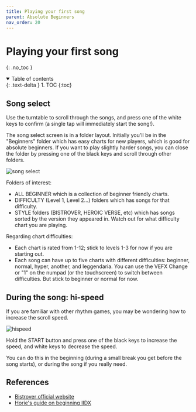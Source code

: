 ```yaml
---
title: Playing your first song
parent: Absolute Beginners
nav_order: 20
---
```


# Playing your first song
{: .no_toc }

<details open markdown="block">
  <summary>
    Table of contents
  </summary>
  {: .text-delta }
1. TOC
{:toc}
</details>

## Song select

Use the turntable to scroll through the songs, and press one of the white keys to confirm (a single tap will immediately start the song!). 

The song select screen is in a folder layout. Initially you'll be in the "Beginners" folder which has easy charts for new players, which is good for absolute beginners. If you want to play slightly harder songs, you can close the folder by pressing one of the black keys and scroll through other folders.

![song select](/assets/img/song_select.jpg)

Folders of interest:

* ALL BEGINNER which is a collection of beginner friendly charts.
* DIFFICULTY (Level 1, Level 2...) folders which has songs for that difficulty.
* STYLE folders (BISTROVER, HEROIC VERSE, etc) which has songs sorted by the version they appeared in. Watch out for what difficulty chart you are playing.

Regarding chart difficulties:

* Each chart is rated from 1-12; stick to levels 1-3 for now if you are starting out.
* Each song can have up to five charts with different difficulties: beginner, normal, hyper, another, and leggendaria. You can use the VEFX Change or "1" on the numpad (or the touchscreen) to switch between difficulties. But stick to beginner or normal for now.

## During the song: hi-speed

If you are familiar with other rhythm games, you may be wondering how to increase the scroll speed.

![hispeed](/assets/img/game_hispeed.jpg)

Hold the START button and press one of the black keys to increase the speed, and white keys to decrease the speed.

You can do this in the beginning (during a small break you get before the song starts), or during the song if you really need.

## References

* [Bistrover official website](https://p.eagate.573.jp/game/2dx/28/howto/epass/ea_pass.html)
* [Horie's guide on beginning IIDX](https://www.reddit.com/r/bemani/comments/6owq00/iidx_guidance_6th_dan_1_beginning/)
